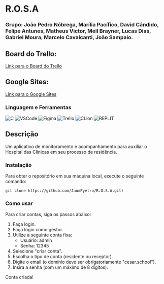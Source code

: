 # R.O.S.A

### Grupo: João Pedro Nóbrega, Marília Pacífico, David Cândido, Felipe Antunes, Matheus Victor, Mell Brayner, Lucas Dias, Gabriel Moura, Marcelo Cavalcanti, João Sampaio.

## Board do Trello:
[Link para o Board do Trello](https://trello.com/invite/b/sGkMIuOn/ATTI4c3895e75620111def0a79e190ac044eE677815F/projeto-2)

## Google Sites:
[Link para o Google Sites](https://sites.google.com/cesar.school/r-o-s-a/inicio?authuser=1)

### Linguagem e Ferramentas
![C](https://img.shields.io/badge/C-000000?style=for-the-badge&logo=code&logoColor=white)
![VSCode](https://img.shields.io/badge/VSCode-007ACC?style=for-the-badge&logo=visual-studio-code&logoColor=white)
![Figma](https://img.shields.io/badge/Figma-F24E1E?style=for-the-badge&logo=figma&logoColor=white)
![Trello](https://img.shields.io/badge/Trello-0079BF?style=for-the-badge&logo=trello&logoColor=white)
![CLion](https://img.shields.io/badge/CLion-000000?style=for-the-badge&logo=clion&logoColor=white)
![REPLIT](https://img.shields.io/badge/REPLIT-000000?style=for-the-badge&logo=replit&logoColor=F6891F)

## Descrição
Um aplicativo de monitoramento e acompanhamento para auxiliar o Hospital das Clínicas em seu processo de residência.

### Instalação

Para obter o repositório em sua máquina local, execute o seguinte comando:

```
git clone https://github.com/JaumPyetro/R.O.S.A.git)
```

### Como usar
Para criar contas, siga os passos abaixo:

1. Faça login.
2. Faça login como gestor.
3. Utilize a seguinte conta fixa: 
   - Usuário: admin
   - Senha: 12345
4. Selecione "criar conta".
5. Escolha o tipo de conta (residente ou receptor).
6. Digite o email (o domínio deve ser obrigatoriamente "cesar.school").
7. Insira a senha (com um máximo de 8 dígitos).

Conta criada!
